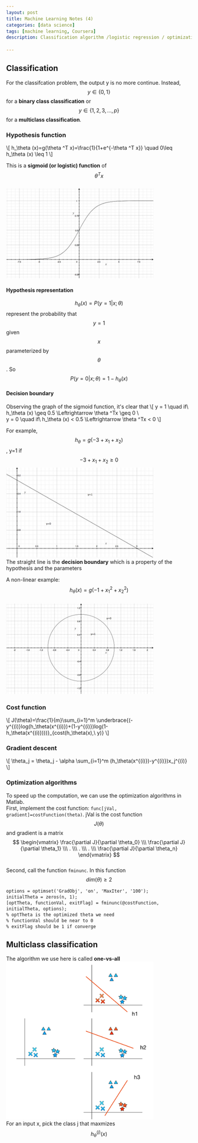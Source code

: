 ```yaml
---
layout: post
title: Machine Learning Notes (4)
categories: [data science]
tags: [machine learning, Coursera]
description: Classification algorithm /logistic regression / optimization algorithms / multiclass classification / one-vs-all

---
```

## Classification
For the classifcation problem, the output y is no more continue. Instead, $$ y\in \{0, 1\} $$ for a **binary class classification** or $$ y\in \{1, 2, 3, ... , p\} $$ for a **multiclass classification**.

### Hypothesis function
\\[
h\_\theta (x)=g(\theta ^T x)=\frac{1}{1+e^{-\theta ^T x}} \quad 0\leq h_\theta (x) \leq 1
\\]  

This is a **sigmoid (or logistic) function** of $$ \theta ^T x $$   
<img src="/images/logisticfunction.jpg" width="400px"/>

#### Hypothesis representation
$$ h_\theta (x)=P(y=1|x; \theta) $$ represent the probability that $$y=1$$ given $$x$$ parameterized by $$\theta$$. So $$ P(y=0|x; \theta)=1-h_\theta (x) $$

#### Decision boundary
Observing the graph of the sigmoid function, it's clear that 
\\[
y = 1 \quad if\ h\_\theta (x) \geq 0.5 \Leftrightarrow \theta ^Tx \geq 0 \\\
y = 0 \quad if\ h_\theta (x) < 0.5 \Leftrightarrow \theta ^Tx < 0
\\]

For example, $$h_\theta = g(-3 + x_1 + x_2)$$, y=1 if $$-3 + x_1 + x_2 \geq 0$$
<img src="/images/decisionboundary.jpg" width="400px"/>  
The straight line is the **decision boundary** which is a property of the hypothesis and the parameters

A non-linear example: $$ h_\theta (x)=g(-1+x_1^2+x_2^2) $$  
<img src="/images/circledecisionboundary.jpg" width="400px"/>  

### Cost function
\\[
J(\theta)=\frac{1}{m}\sum\_{i=1}^m \underbrace{(-y^{(i)}log(h\_\theta(x^{(i)})+(1-y^{(i)})log(1-h\_\theta(x^{(i)})))}\_{cost(h_\theta(x),\ y)}
\\]

### Gradient descent
\\[
\theta_j = \theta_j - \alpha \sum\_{i=1}^m (h_\theta(x^{(i)})-y^{(i)})x_j^{(i)}
\\]

### Optimization algorithms
To speed up the computation, we can use the optimization algorithms in Matlab.  
First, implement the cost function: ```func[jVal, gradient]=costFunction(theta)```. jVal is the cost function $$J(\theta)$$ and gradient is a matrix 
$$
\begin{vmatrix}
\frac{\partial J}{\partial \theta_0} \\\
\frac{\partial J}{\partial \theta_1} \\\
. \\\
. \\\
. \\\
\frac{\partial J}{\partial \theta_n}
\end{vmatrix}
$$  
Second, call the function ```fminunc```. In this function $$dim(\theta) \geq 2$$

	options = optimset('GradObj', 'on', 'MaxIter', '100');
	initialTheta = zeros(n, 1);
	[optTheta, functionVal, exitFlag] = fminunc(@costFunction, initialTheta, options);
	% optTheta is the optimized theta we need
	% functionVal should be near to 0
	% exitFlag should be 1 if converge
	
## Multiclass classification
The algorithm we use here is called **one-vs-all**  
<img src="/images/one-vs-all.png" width="400px"/>  
For an input x, pick the class j that maxmizes $$h_\theta^{(j)}(x)$$